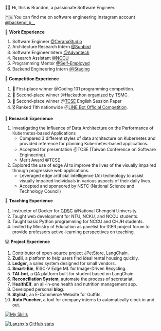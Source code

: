 👋🏾 Hi, this is Brandon, a passionate Software Engineer.

🇹🇼 You can find me on software engineering instagram account [@backend_b__](https://instagram.com/backend_b__?igshid=NzZlODBkYWE4Ng%3D%3D&utm_source=qr)

💼 **Work Experience**

1. Software Engineer [@CeranaStudio](https://cerana.tech/)
2. Architecture Research Intern [@Sunbird](https://www.sunbirddcim.com/)
3. Software Engineer Intern [＠Advantech](https://www.advantech.com/en)
4. Research Assistant [@NCCU](https://www.nccu.edu.tw/)
5. Programming Mentor [@Self-Employed](https://brandon.cerana.tech/%E5%AE%B6%E6%95%99%E8%AA%B2%E7%A8%8B%E4%BB%8B%E7%B4%B9)
6. Backend Engineering Intern [＠iStaging](https://www.istaging.com/zh-tw/)

**🔬 Competition Experience**

1. 🥇 First-place winner ＠Coding 101 programming competition. 
2. 🥈 Second-place winner ＠[Hackathon organized by TSMC](https://www.tsmc.com/static/english/careers/2023Careerhack/index.html).
3. 🥈 Second-place winner ＠[TCSE](https://tcse2023.seat.org.tw/home) English Session Paper
4. 🎖️ Ranked 11th nationwide ＠[LINE Bot Official Competition](https://contest.bhuntr.com/tw/d1nnsijjhbwkvws64f/winner/).

**📜 Research Experience**

1. Investigating the Influence of Data Architecture on the Performance of Kubernetes-based Applications
    - Compared 3 different styles of data architecture on Kubernetes and provided reference for planning Kubernetes-based applications.
    - Accepted for presentation ＠TCSE (Taiwan Conference on Software Engineering).
    - Merit Award @TCSE
2. Explored the use of edge AI to improve the lives of the visually impaired through progressive web applications.
    - Leveraged edge artificial intelligence (AI) technology to assist visually impaired individuals in various aspects of their daily lives.
    - Accepted and sponsored by NSTC (National Science and Technology Council)

🏫 **Teaching Experience**

1. Instructor of Docker for [GDSC](https://www.facebook.com/gdsc.nccu) ＠National Chengchi University.
2. Taught web development for NTU, NCKU, and NCCU students.
3. Taught basic Python programming for NCCU and CHJH students.
4. Invited by Ministry of Education as panelist for IGER project forum to provide professors active-learning perspectives on teaching.

💻 ****Project Experience****

1. Contributor of open-source project [JPetStore](https://github.com/mybatis/jpetstore-6), [LangChain](https://github.com/langchain-ai/langchain).
2. **Zudii**, a platform to help users find ideal rental housing quickly.
3. **Ledger**, a sales system designed for small vendors.
4. **Smart-Bin**, RISC-V Edge ML for Image-Driven Recycling.
5. **TAI-bot**, a QA platform built for student based on LangChain.
6. **Reconciliation System**, automate the process of secretariat.
7. **HealthElf**, an all-in-one health and nutrition management app.
8. Developed personal **blog**.
9. **Stylish**, an E-Commerce Website for Outfits.
10. **Auto Puncher**, a tool for company interns to automatically clock in and out.

[![My Skills](https://skillicons.dev/icons?i=aws,gcp,docker,k8s,nginx,firebase,mongodb,mysql,nest,express,nodejs,python)](https://skillicons.dev)

[![Lanznx's GitHub stats](https://github-readme-stats.vercel.app/api?username=Lanznx)](https://github.com/anuraghazra/github-readme-stats)
